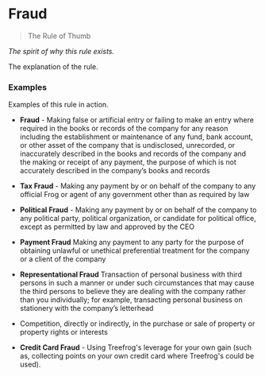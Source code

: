 # Fraud

> The Rule of Thumb

*The spirit of why this rule exists.*

The explanation of the rule.

### Examples

Examples of this rule in action.

- **Fraud** - Making false or artificial entry or failing to make an entry where required in the books or records of the company for any reason including the establishment or maintenance of any fund, bank account, or other asset of the company that is undisclosed, unrecorded, or inaccurately described in the books and records of the company and the making or receipt of any payment, the purpose of which is not accurately described in the company’s books and records

- **Tax Fraud** - Making any payment by or on behalf of the company to any official Frog or agent of any government other than as required by law

- **Political Fraud** - Making any payment by or on behalf of the company to any political party, political organization, or candidate for political office, except as permitted by law and approved by the CEO

- **Payment Fraud** Making any payment to any party for the purpose of obtaining unlawful or unethical preferential treatment for the company or a client of the company

- **Representational Fraud** Transaction of personal business with third persons in such a manner or under such circumstances that may cause the third persons to believe they are dealing with the company rather than you individually; for example, transacting personal business on stationery with the company’s letterhead

- Competition, directly or indirectly, in the purchase or sale of property or property rights or interests

- **Credit Card Fraud** - Using Treefrog's leverage for your own gain (such as, collecting points on your own credit card where Treefrog's could be used).
